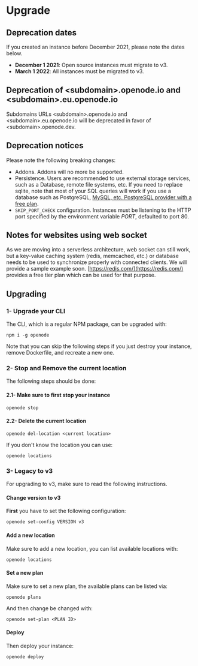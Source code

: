 # Upgrade

## Deprecation dates

If you created an instance before December 2021, please note the dates below.

* **December 1 2021**: Open source instances must migrate to v3.
* **March 1 2022**: All instances must be migrated to v3.

## Deprecation of \<subdomain\>.openode.io and \<subdomain\>.eu.openode.io

Subdomains URLs \<subdomain\>.openode.io and \<subdomain\>.eu.openode.io will be deprecated in favor of \<subdomain\>.openode.dev.

## Deprecation notices

Please note the following breaking changes:

- Addons. Addons will no more be supported.
- Persistence. Users are recommended to use external storage services, such as a Database, remote file systems, etc. If you need to replace sqlite, note that most of your SQL queries will work if you use a database such as PostgreSQL, [MySQL, etc. PostgreSQL provider with a free plan](https://www.elephantsql.com/plans.html).
- `SKIP_PORT_CHECK` configuration. Instances must be listening to the HTTP port specified by the environment variable *PORT*, defaulted to port 80.

## Notes for websites using web socket

As we are moving into a serverless architecture, web socket can still work, but a key-value
caching system (redis, memcached, etc.) or database needs to be used to synchronize properly with connected clients.
We will provide a sample example soon. [https://redis.com/](https://redis.com/) provides a free tier plan which can be used for that purpose.

## Upgrading


### 1- Upgrade your CLI

The CLI, which is a regular NPM package, can be upgraded with:

    npm i -g openode

Note that you can skip the following steps if you just destroy your instance, remove Dockerfile, and recreate a new one.

### 2- Stop and Remove the current location

The following steps should be done:

#### 2.1- Make sure to first stop your instance

    openode stop

#### 2.2- Delete the current location

    openode del-location <current location>

If you don't know the location you can use:

    openode locations

### 3- Legacy to v3

For upgrading to v3, make sure to read the following instructions.

#### Change version to v3

**First** you have to set the following configuration:

    openode set-config VERSION v3

#### Add a new location

Make sure to add a new location, you can list available locations with:

    openode locations

#### Set a new plan

Make sure to set a new plan, the available plans can be listed via:

    openode plans

And then change be changed with:

    openode set-plan <PLAN ID>

#### Deploy

Then deploy your instance:

    openode deploy